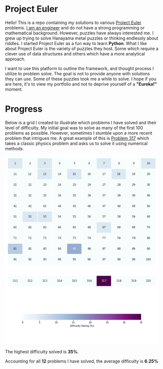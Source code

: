 # Project Euler

Hello! This is a repo containing my solutions to various [Project Euler](https://projecteuler.net/about) problems. [I am an engineer](https://www.linkedin.com/in/eduardo-ocampo) and do not have a strong programming or mathematical background. However, puzzles have always interested me. I grew up trying to solve Hanayama metal puzzles or thinking endlessly about riddles. I started Project Euler as a fun way to learn **Python**. What I like about Project Euler is the variety of puzzles they host. Some which require a clever use of data structures and others which have a more analytical approach. 

I want to use this platform to outline the framework, and thought process I utilize to problem solve. The goal is not to provide anyone with solutions they can use. Some of these puzzles took me a while to solve. I hope if you are here, it's to view my portfolio and not to deprive yourself of a **"Eureka!"** moment.

# Progress

Below is a grid I created to illustrate which problems I have solved and their level of difficulty. My initial goal was to solve as many of the first 100 problems as possible. However, sometimes I stumble upon a more recent problem that intrigues me. A great example of this is [Problem 317](Python/Problem_317) which takes a classic physics problem and asks us to solve it using numerical methods. 

![](progress_heatmap.png)

The highest difficulty solved is **35%**.

Accounting for all **12** problems I have solved, the average difficulty is **6.25%**
